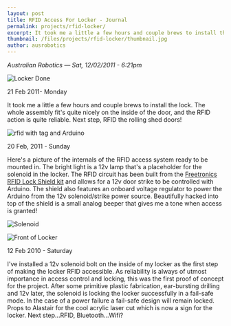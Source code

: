 ```yaml
---
layout: post
title: RFID Access For Locker - Journal
permalink: projects/rfid-locker/
excerpt: It took me a little a few hours and couple brews to install the lock. The whole assembly fit's quite nicely on the inside of the door, and the RFID action is quite reliable. Next step, RFID the rolling shed doors!
thumbnail: /files/projects/rfid-locker/thumbnail.jpg
author: ausrobotics
---
```


*Australian Robotics — Sat, 12/02/2011 - 6:21pm*

![Locker Done](/files/projects/rfid-locker/rfidLockerDone.jpg)

21 Feb 2011- Monday

It took me a little a few hours and couple brews to install the lock. The whole assembly fit's quite nicely on the inside of the door, and the RFID action is quite reliable. Next step, RFID the rolling shed doors!

![rfid with tag and Arduino](/files/projects/rfid-locker/rfidWithTagArduino.jpg)

20 Feb, 2011 - Sunday

Here's a picture of the internals of the RFID access system ready to be mounted in. The bright light is a 12v lamp that's a placeholder for the solenoid in the locker. The RFID circuit has been built from the [Freetronics RFID Lock Shield kit](http://www.australianrobotics.com.au/?q=rfidLockKit) and allows for a 12v door strike to be controlled with Arduino. The shield also features an onboard voltage regulator to power the Arduino from the 12v solenoid/strike power source. Beautifully hacked into top of the shield is a small analog beeper that gives me a tone when access is granted!

![Solenoid](/files/projects/rfid-locker/solenoid.jpg)

![Front of Locker](/files/projects/rfid-locker/lockerFront.jpg)

12 Feb 2010 - Saturday

I've installed a 12v solenoid bolt on the inside of my locker as the first step of making the locker RFID accessible. As reliability is always of utmost importance in access control and locking, this was the first proof of concept for the project. After some primitive plastic fabrication, ear-bursting drilling and 12v later, the solenoid is locking the locker successfully in a fail-safe mode. In the case of a power failure a fail-safe design will remain locked. Props to Alastair for the cool acrylic laser cut which is now a sign for the locker. Next step...RFID, Bluetooth...Wifi?
